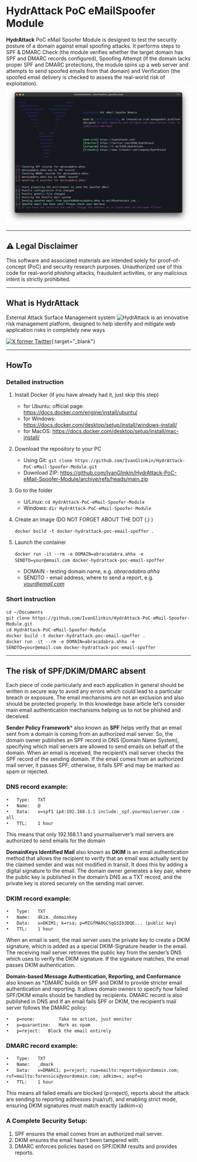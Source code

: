 # HydrAttack PoC eMailSpoofer Module

**HydrAttack** PoC eMail Spoofer Module is designed to test the security posture of a domain against email spoofing attacks. It performs steps to SPF &amp; DMARC Check (the module verifies whether the target domain has SPF and DMARC records configured), Spoofing Attempt (if the domain lacks proper SPF and DMARC protections, the module spins up a web server and attempts to send spoofed emails from that domain) and Verification (the spoofed email delivery is checked to assess the real-world risk of exploitation).
![](https://github.com/IvanGlinkin/media_support/blob/main/HydrAttack%20PoC%20-%20Email%20Spoofer%20Module%20Logo.png?raw=true)

---

## ⚠️ Legal Disclaimer

This software and associated materials are intended solely for proof-of-concept (PoC) and security research purposes. Unauthorized use of this code for real-world phishing attacks, fraudulent activities, or any malicious intent is strictly prohibited.

---

## What is HydrAttack

External Attack Surface Management system ![HydrAttack](https://hydrattack.com/) is an innovative risk management platform, designed to help identify and mitigate web application risks in completely new ways

[![X former Twitter](https://cdn-icons-png.flaticon.com/128/5969/5969020.png)](https://twitter.com/EASM_HydrAttack){:target="_blank"}

---

## HowTo

### Detailed instruction
  
1. Install Docker (if you have already had it, just skip this step)
   * for Ubuntu: official page: https://docs.docker.com/engine/install/ubuntu/
   * for Windows: https://docs.docker.com/desktop/setup/install/windows-install/
   * for MacOS: https://docs.docker.com/desktop/setup/install/mac-install/

2. Download the repository to your PC
   * Using Git: `git clone https://github.com/IvanGlinkin/HydrAttack-PoC-eMail-Spoofer-Module.git`
   * Download ZIP: https://github.com/IvanGlinkin/HydrAttack-PoC-eMail-Spoofer-Module/archive/refs/heads/main.zip
   
3. Go to the folder
   * U/Linux: `cd HydrAttack-PoC-eMail-Spoofer-Module`
   * Windows: `dir HydrAttack-PoC-eMail-Spoofer-Module`
  
4. Create an image (DO NOT FORGET ABOUT THE DOT (.) )
   
   `docker build -t docker-hydrattack-poc-email-spoffer .`

5. Launch the container
   
   `docker run -it --rm -e DOMAIN=abracadabra.ahha -e SENDTO=your@email.com docker-hydrattack-poc-email-spoffer`
   
   * DOMAIN - testing domain name, e.g. *abracadabra.ahha*
   * SENDTO - email address, where to send a report, e.g. *your@email.com*




     
### Short instruction
  
```
cd ~/Documents
git clone https://github.com/IvanGlinkin/HydrAttack-PoC-eMail-Spoofer-Module.git
cd HydrAttack-PoC-eMail-Spoofer-Module
docker build -t docker-hydrattack-poc-email-spoffer .
docker run -it --rm -e DOMAIN=abracadabra.ahha -e SENDTO=your@email.com docker-hydrattack-poc-email-spoffer
```

---

## The risk of SPF/DKIM/DMARC absent
Each piece of code particularly and each application in general should be written in secure way to avoid any errors which could lead to a particular breach or exposure. The email mechanisms are not an exclusion and also should be protected properly. In this knowledge base article let’s consider main email authentication mechanisms helping us to not be phished and deceived.

**Sender Policy Framework*** also known as **SPF** helps verify that an email sent from a domain is coming from an authorized mail server. So, the domain owner publishes an SPF record in DNS (Domain Name System), specifying which mail servers are allowed to send emails on behalf of the domain. When an email is received, the recipient’s mail server checks the SPF record of the sending domain. If the email comes from an authorized mail server, it passes SPF; otherwise, it fails SPF and may be marked as spam or rejected.

### DNS record example:
```
•	Type: 	TXT
•	Name: 	@
•	Data: 	v=spf1 ip4:192.168.1.1 include:_spf.yourmailserver.com -all
•	TTL: 	1 hour
```

This means that only 192.168.1.1 and yourmailserver’s mail servers are authorized to send emails for the domain

**DomainKeys Identified Mail** also known as **DKIM** is an email authentication method that allows the recipient to verify that an email was actually sent by the claimed sender and was not modified in transit. It does this by adding a digital signature to the email.
The domain owner generates a key pair, where the public key is published in the domain’s DNS as a TXT record, and the private key is stored securely on the sending mail server.


### DKIM record example:
```
•	Type: 	TXT
•	Name: 	dkim._domainkey
•	Data: 	v=DKIM1; k=rsa; p=MIGfMA0GCSqGSIb3DQE... (public key)
•	TTL: 	1 hour
```
When an email is sent, the mail server uses the private key to create a DKIM signature, which is added as a special DKIM-Signature header in the email. The receiving mail server retrieves the public key from the sender’s DNS which uses to verify the DKIM signature. If the signature matches, the email passes DKIM authentication.

**Domain-based Message Authentication, Reporting, and Conformance** also known as **DMARC* builds on SPF and DKIM to provide stricter email authentication and reporting. It allows domain owners to specify how failed SPF/DKIM emails should be handled by recipients.
DMARC record is also published in DNS and If an email fails SPF or DKIM, the recipient’s mail server follows the DMARC policy:
```
•	p=none:	        Take no action, just monitor
•	p=quarantine:	Mark as spam
•	p=reject: 	Block the email entirely
```


### DMARC record example:
```
•	Type: 	TXT
•	Name: 	_dmark
•	Data: 	v=DMARC1; p=reject; rua=mailto:reports@yourdomain.com; ruf=mailto:forensics@yourdomain.com; adkim=s; aspf=s
•	TTL: 	1 hour
```
This means all failed emails are blocked (p=reject), reports about the attack are sending to reporting addresses (rua/ruf), and enabling strict mode, ensuring DKIM signatures must match exactly (adkim=s)


### A Complete Security Setup:
1.	SPF ensures the email comes from an authorized mail server.
2.	DKIM ensures the email hasn’t been tampered with.
3.	DMARC enforces policies based on SPF/DKIM results and provides reports.

